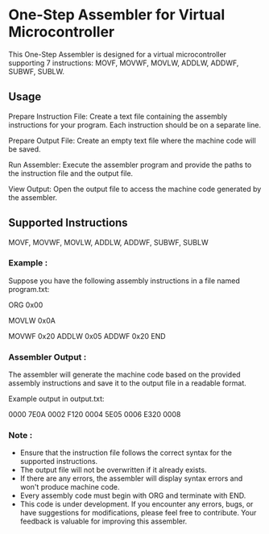
# One-Step Assembler for Virtual Microcontroller

This One-Step Assembler is designed for a virtual microcontroller supporting 7 instructions: MOVF, MOVWF, MOVLW, ADDLW, ADDWF, SUBWF, SUBLW.

## Usage
Prepare Instruction File: Create a text file containing the assembly instructions for your program. Each instruction should be on a separate line.

Prepare Output File: Create an empty text file where the machine code will be saved.

Run Assembler: Execute the assembler program and provide the paths to the instruction file and the output file.

View Output: Open the output file to access the machine code generated by the assembler.

## Supported Instructions
MOVF, MOVWF, MOVLW, ADDLW, ADDWF, SUBWF, SUBLW

### Example :
Suppose you have the following assembly instructions in a file named program.txt:

ORG 0x00

MOVLW 0x0A

MOVWF 0x20
ADDLW 0x05
ADDWF 0x20
END


### Assembler Output :
The assembler will generate the machine code based on the provided assembly instructions and save it to the output file in a readable format.

Example output in output.txt:

0000		7E0A
0002		F120
0004		5E05
0006		E320
0008		

### Note :

- Ensure that the instruction file follows the correct syntax for the supported instructions.
- The output file will not be overwritten if it already exists.
- If there are any errors, the assembler will display syntax errors and won't produce machine code.
- Every assembly code must begin with ORG and terminate with END.
- This code is under development. If you encounter any errors, bugs, or have suggestions for modifications, please feel free to contribute. Your feedback is valuable for improving this assembler.
